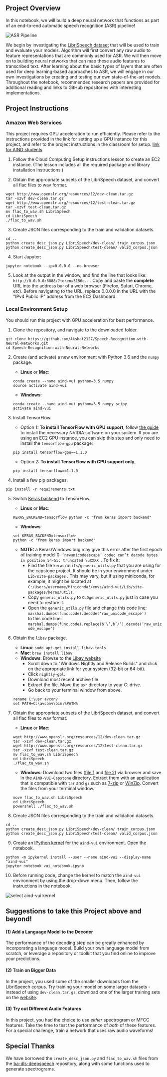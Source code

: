 [//]: # (Image References)

[image1]: ./images/pipeline.png "ASR Pipeline"
[image2]: ./images/select_kernel.png "select aind-vui kernel"

## Project Overview

In this notebook, we will build a deep neural network that functions as part of an end-to-end automatic speech recognition (ASR) pipeline!  

![ASR Pipeline][image1]

We begin by investigating the [LibriSpeech dataset](http://www.openslr.org/12/) that will be used to train and evaluate your models. Algorithm will first convert any raw audio to feature representations that are commonly used for ASR. We will then move on to building neural networks that can map these audio features to transcribed text. After learning about the basic types of layers that are often used for deep learning-based approaches to ASR, we will engage in our own investigations by creating and testing our own state-of-the-art models. Throughout the notebook, recommended research papers are provided for additional reading and links to GitHub repositories with interesting implementations.

## Project Instructions

### Amazon Web Services

This project requires GPU acceleration to run efficiently. Please refer to the instructions provided in the link for setting up a GPU instance for this project, and refer to the project instructions in the classroom for setup. [link for AIND students](https://classroom.udacity.com/nanodegrees/nd889/parts/4550d1eb-a3e0-4e9b-9d3c-4f55aa6662b5/modules/c8419a1e-acd3-4463-9c01-a4c93f7c3b24/lessons/b27e9b6a-bb3b-4f3e-8993-bdfcb662a426/concepts/61c0743f-22f1-47db-a4d2-5616c25fc888)

1. Follow the Cloud Computing Setup instructions lesson to create an EC2 instance. (The lesson includes all the required package and library installation instructions.)

2. Obtain the appropriate subsets of the LibriSpeech dataset, and convert all flac files to wav format.
```
wget http://www.openslr.org/resources/12/dev-clean.tar.gz
tar -xzvf dev-clean.tar.gz
wget http://www.openslr.org/resources/12/test-clean.tar.gz
tar -xzvf test-clean.tar.gz
mv flac_to_wav.sh LibriSpeech
cd LibriSpeech
./flac_to_wav.sh
```

3. Create JSON files corresponding to the train and validation datasets.
```
cd ..
python create_desc_json.py LibriSpeech/dev-clean/ train_corpus.json
python create_desc_json.py LibriSpeech/test-clean/ valid_corpus.json
```

4. Start Jupyter:
```
jupyter notebook --ip=0.0.0.0 --no-browser
```

5. Look at the output in the window, and find the line that looks like: `http://0.0.0.0:8888/?token=3156e...` Copy and paste the **complete** URL into the address bar of a web browser (Firefox, Safari, Chrome, etc). Before navigating to the URL, replace 0.0.0.0 in the URL with the "IPv4 Public IP" address from the EC2 Dashboard.


### Local Environment Setup

You should run this project with GPU acceleration for best performance.

1. Clone the repository, and navigate to the downloaded folder.
```
git clone https://github.com/Akshat2127/Speech-Recognition-with-Neural-Networks.git
cd Speech-Recognition-with-Neural-Networks
```

2. Create (and activate) a new environment with Python 3.6 and the `numpy` package.

	- __Linux__ or __Mac__: 
	```
	conda create --name aind-vui python=3.5 numpy
	source activate aind-vui
	```
	- __Windows__: 
	```
	conda create --name aind-vui python=3.5 numpy scipy
	activate aind-vui
	```

3. Install TensorFlow.
	- Option 1: __To install TensorFlow with GPU support__, follow [the guide](https://www.tensorflow.org/install/) to install the necessary NVIDIA software on your system.  If you are using an EC2 GPU instance, you can skip this step and only need to install the `tensorflow-gpu` package:
	```
	pip install tensorflow-gpu==1.1.0
	```
	- Option 2: __To install TensorFlow with CPU support only__,
	```
	pip install tensorflow==1.1.0
	```

4. Install a few pip packages.
```
pip install -r requirements.txt
```

5. Switch [Keras backend](https://keras.io/backend/) to TensorFlow.
	- __Linux__ or __Mac__: 
	```
	KERAS_BACKEND=tensorflow python -c "from keras import backend"
	```
	- __Windows__: 
	```
	set KERAS_BACKEND=tensorflow
	python -c "from keras import backend"
	```
	- __NOTE:__ a Keras/Windows bug may give this error after the first epoch of training model 0: `‘rawunicodeescape’ codec can’t decode bytes in position 54-55: truncated \uXXXX `. 
To fix it: 
		- Find the file `keras/utils/generic_utils.py` that you are using for the capstone project. It should be in your environment under `Lib/site-packages` . This may vary, but if using miniconda, for example, it might be located at `C:/Users/username/Miniconda3/envs/aind-vui/Lib/site-packages/keras/utils`.
		- Copy `generic_utils.py` to `OLDgeneric_utils.py` just in case you need to restore it.
		- Open the `generic_utils.py` file and change this code line:</br>`marshal.dumps(func.code).decode(‘raw_unicode_escape’)`</br>to this code line:</br>`marshal.dumps(func.code).replace(b’\’,b’/’).decode(‘raw_unicode_escape’)`

6. Obtain the `libav` package.
	- __Linux__: `sudo apt-get install libav-tools`
	- __Mac__: `brew install libav`
	- __Windows__: Browse to the [Libav website](https://libav.org/download/)
		- Scroll down to "Windows Nightly and Release Builds" and click on the appropriate link for your system (32-bit or 64-bit).
		- Click `nightly-gpl`.
		- Download most recent archive file.
		- Extract the file.  Move the `usr` directory to your C: drive.
		- Go back to your terminal window from above.
	```
	rename C:\usr avconv
    set PATH=C:\avconv\bin;%PATH%
	```

7. Obtain the appropriate subsets of the LibriSpeech dataset, and convert all flac files to wav format.
	- __Linux__ or __Mac__: 
	```
	wget http://www.openslr.org/resources/12/dev-clean.tar.gz
	tar -xzvf dev-clean.tar.gz
	wget http://www.openslr.org/resources/12/test-clean.tar.gz
	tar -xzvf test-clean.tar.gz
	mv flac_to_wav.sh LibriSpeech
	cd LibriSpeech
	./flac_to_wav.sh
	```
	- __Windows__: Download two files ([file 1](http://www.openslr.org/resources/12/dev-clean.tar.gz) and [file 2](http://www.openslr.org/resources/12/test-clean.tar.gz)) via browser and save in the `AIND-VUI-Capstone` directory.  Extract them with an application that is compatible with `tar` and `gz` such as [7-zip](http://www.7-zip.org/) or [WinZip](http://www.winzip.com/). Convert the files from your terminal window.
	```
	move flac_to_wav.sh LibriSpeech
	cd LibriSpeech
	powershell ./flac_to_wav.sh
	```

8. Create JSON files corresponding to the train and validation datasets.
```
cd ..
python create_desc_json.py LibriSpeech/dev-clean/ train_corpus.json
python create_desc_json.py LibriSpeech/test-clean/ valid_corpus.json
```

9. Create an [IPython kernel](http://ipython.readthedocs.io/en/stable/install/kernel_install.html) for the `aind-vui` environment.  Open the notebook.
```
python -m ipykernel install --user --name aind-vui --display-name "aind-vui"
jupyter notebook vui_notebook.ipynb
```

10. Before running code, change the kernel to match the `aind-vui` environment by using the drop-down menu.  Then, follow the instructions in the notebook.

![select aind-vui kernel][image2]


## Suggestions to take this Project above and beyond!

#### (1) Add a Language Model to the Decoder

The performance of the decoding step can be greatly enhanced by incorporating a language model.  Build your own language model from scratch, or leverage a repository or toolkit that you find online to improve your predictions.

#### (2) Train on Bigger Data

In the project, you used some of the smaller downloads from the LibriSpeech corpus.  Try training your model on some larger datasets - instead of using `dev-clean.tar.gz`, download one of the larger training sets on the [website](http://www.openslr.org/12/).

#### (3) Try out Different Audio Features

In this project, you had the choice to use _either_ spectrogram or MFCC features.  Take the time to test the performance of _both_ of these features.  For a special challenge, train a network that uses raw audio waveforms!

## Special Thanks

We have borrowed the `create_desc_json.py` and `flac_to_wav.sh` files from the [ba-dls-deepspeech](https://github.com/baidu-research/ba-dls-deepspeech) repository, along with some functions used to generate spectrograms.

